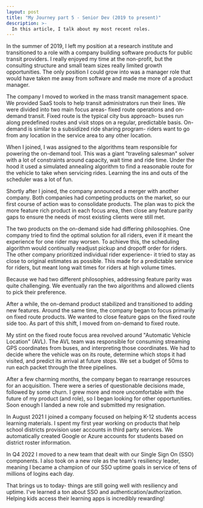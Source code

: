 ```yaml
---
layout: post
title: "My Journey part 5 - Senior Dev (2019 to present)"
description: >-
  In this article, I talk about my most recent roles.
---
```


In the summer of 2019, I left my position at a research institute and transitioned to a role with a company building
software products for public transit providers. I really enjoyed my time at the non-profit, but the consulting structure
and small team sizes really limited growth opportunities. The only position I could grow into was a manager role that
would have taken me away from software and made me more of a product manager.

The company I moved to worked in the mass transit management space. We provided SaaS tools to help transit administrators
run their lines. We were divided into two main focus areas- fixed route operations and on-demand transit. Fixed route is
the typical city bus approach- buses run along predefined routes and visit stops on a regular, predictable basis.
On-demand is similar to a subsidized ride sharing program- riders want to go from any location in the service area to any
other location.

When I joined, I was assigned to the algorithms team responsible for powering the on-demand tool. This was a giant
"traveling salesman" solver with a lot of constraints around capacity, wait time and ride time. Under the hood it used a
simulated annealing algorithm to find a reasonable route for the vehicle to take when servicing rides. Learning the ins
and outs of the scheduler was a lot of fun.

Shortly after I joined, the company announced a merger with another company. Both companies had competing products on
the market, so our first course of action was to consolidate products. The plan was to pick the more feature rich
product in each focus area, then close any feature parity gaps to ensure the needs of most existing clients were still
met.

The two products on the on-demand side had differing philosophies. One company tried to find the optimal solution for
all riders, even if it meant the experience for one rider may worsen. To achieve this, the scheduling algorithm would
continually readjust pickup and dropoff order for riders. The other company prioritized individual rider experience-
it tried to stay as close to original estimates as possible. This made for a predictable service for riders, but meant
long wait times for riders at high volume times.

Because we had two different philosophies, addressing feature parity was quite challenging. We eventually ran the two
algorithms and allowed clients to pick their preference.

After a while, the on-demand product stabilized and transitioned to adding new features. Around the same time, the
company began to focus primarily on fixed route products. We wanted to close feature gaps on the fixed route side too.
As part of this shift, I moved from on-demand to fixed route.

My stint on the fixed route focus area revolved around "Automatic Vehicle Location" (AVL). The AVL team was responsible
for consuming streaming GPS coordinates from buses, and interpreting those coordinates. We had to decide where the
vehicle was on its route, determine which stops it had visited, and predict its arrival at future stops. We set a budget
of 50ms to run each packet through the three pipelines.

After a few charming months, the company began to rearrange resources for an acquisition. There were a series of
questionable decisions made, followed by some churn. I grew more and more uncomfortable with the future of my product
(and role), so I began looking for other opportunities. Soon enough I landed a new role and submitted my resignation.

In August 2021 I joined a company focused on helping K-12 students access learning materials. I spent my first year
working on products that help school districts provision user accounts in third party services. We automatically created
Google or Azure accounts for students based on district roster information.

In Q4 2022 I moved to a new team that dealt with our Single Sign On (SSO) components. I also took on a new role as the
team's resiliency leader, meaning I became a champion of our SSO uptime goals in service of tens of millions of logins
each day.

That brings us to today- things are still going well with resiliency and uptime. I've learned a ton about SSO and
authentication/authorization. Helping kids access their learning apps is incredibly rewarding!
